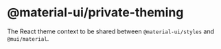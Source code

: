 # @material-ui/private-theming

The React theme context to be shared between `@material-ui/styles` and `@mui/material`.

